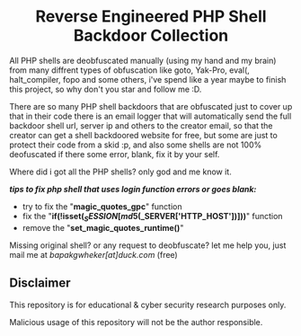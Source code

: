 <div align="center"><h1>Reverse Engineered PHP Shell Backdoor Collection</h1></div> 

All PHP shells are deobfuscated manually (using my hand and my brain) from many diffrent types of obfuscation like goto, Yak-Pro, eval(, halt_compiler, fopo and some others, i've spend like a year maybe to finish this project, so why don't you star and follow me :D.

There are so many PHP shell backdoors that are obfuscated just to cover up that in their code there is an email logger that will automatically send the full backdoor shell url, server ip and others to the creator email, so that the creator can get a shell backdoored website for free, but some are just to protect their code from a skid :p, and also some shells are not 100% deofuscated if there some error, blank, fix it by your self.

Where did i got all the PHP shells? only god and me know it.

***tips to fix php shell that uses login function errors or goes blank:***
* try to fix the "**magic_quotes_gpc**" function
* fix the "**if(!isset($_SESSION[md5($_SERVER['HTTP_HOST'])]))**" function
* remove the "**set_magic_quotes_runtime()**"

Missing original shell? or any request to deobfuscate? let me help you, just mail me at *bapakgwheker[at]duck.com* (free)

## Disclaimer

This repository is for educational & cyber security research purposes only.

Malicious usage of this repository will not be the author responsible.

